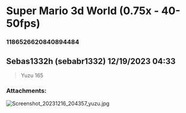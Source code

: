 # Super Mario 3d World (0.75x - 40-50fps)
### 1186526620840894484
## Sebas1332h (sebabr1332) 12/19/2023 04:33 

> Yuzu 165
### Attachments: 
![Screenshot_20231216_204357_yuzu.jpg](https://yuzudiscordbackup.s3.us-west-2.amazonaws.com/files-media/1186526620840894484_Screenshot_20231216_204357_yuzu.jpg)

